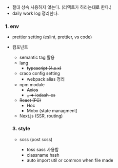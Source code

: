 - 절대 상속 사용하지 않는다. (리액트가 하라는대로 한다.)
- daily work log 정리한다. 

### 1. env

- prettier setting (eslint, prettier, vs code)



- 컴포넌트 
  
  - semantic tag 활용
  - lang
    - ~~typescript (4.x.x)~~
  - craco config setting
    - webpack alias 정리 
  - npm module
    - ~~Axios~~
    - ~~_ => lodash-es~~
  - ~~React (FC)~~
    - Hoc
    - Mobx (state managment)
  - Next.js (SSR, routing)
  
  ### 3. style
  
  - scss (post scss)
  
    - toss sass 사용함 
    - classname hash
    - auto import util or common when file made
  
    
  
    

